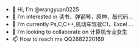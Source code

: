 - 👋 Hi, I’m @wangyuan0225
- 👀 I’m interested in 读书，弹钢琴，原神，敲代码...
- 🌱 I’m currently Ps,C,C++,机动车驾驶C1，Excel ...
- 💞️ I’m looking to collaborate on 计算机专业女生
- 📫 How to reach me QQ2682220169

<!---
wangyuan0225/wangyuan0225 is a ✨ special ✨ repository because its `README.md` (this file) appears on your GitHub profile.
You can click the Preview link to take a look at your changes.
--->
